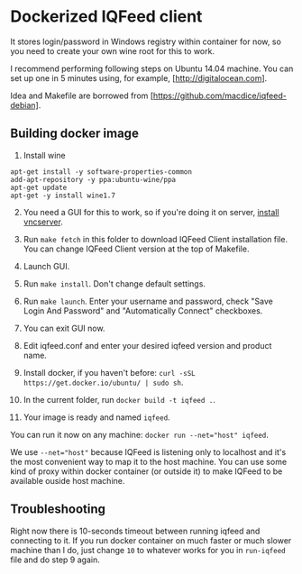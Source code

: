 Dockerized IQFeed client
=======================

It stores login/password in Windows registry within container for now, so you need to create your own wine root for this to work.

I recommend performing following steps on Ubuntu 14.04 machine. You can set up one in 5 minutes using, for example, [http://digitalocean.com].

Idea and Makefile are borrowed from [https://github.com/macdice/iqfeed-debian].

Building docker image
---------------------

1. Install wine

```
apt-get install -y software-properties-common
add-apt-repository -y ppa:ubuntu-wine/ppa
apt-get update
apt-get -y install wine1.7
```

2. You need a GUI for this to work, so if you're doing it on server, [install vncserver](http://www.howtoforge.com/how-to-install-vnc-server-on-ubuntu-14.04).

3. Run `make fetch` in this folder to download IQFeed Client installation file. You can change IQFeed Client version at the top of Makefile.

4. Launch GUI.

5. Run `make install`. Don't change default settings.

6. Run `make launch`. Enter your username and password, check "Save Login And Password" and "Automatically Connect" checkboxes.

7. You can exit GUI now.

8. Edit iqfeed.conf and enter your desired iqfeed version and product name.

9. Install docker, if you haven't before: `curl -sSL https://get.docker.io/ubuntu/ | sudo sh`.

10. In the current folder, run `docker build -t iqfeed .`.

11. Your image is ready and named `iqfeed`.

You can run it now on any machine: `docker run --net="host" iqfeed`.

We use `--net="host"` because IQFeed is listening only to localhost and it's the most convenient way to map it to the host machine. You can use some kind of proxy within docker container (or outside it) to make IQFeed to be available ouside host machine.

Troubleshooting
---------------

Right now there is 10-seconds timeout between running iqfeed and connecting to it. If you run docker container on much faster or much slower machine than I do, just change `10` to whatever works for you in `run-iqfeed` file and do step 9 again.


